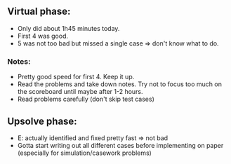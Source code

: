 ## Virtual phase:
- Only did about 1h45 minutes today.
- First 4 was good. 
- 5 was not too bad but missed a single case => don't know what to do.
### Notes:
- Pretty good speed for first 4. Keep it up.
- Read the problems and take down notes. Try not to focus too much on the scoreboard until maybe after 1-2 hours.
- Read problems carefully (don't skip test cases)

## Upsolve phase:
- E: actually identified and fixed pretty fast => not bad
- Gotta start writing out all different cases before implementing on paper (especially for simulation/casework problems)